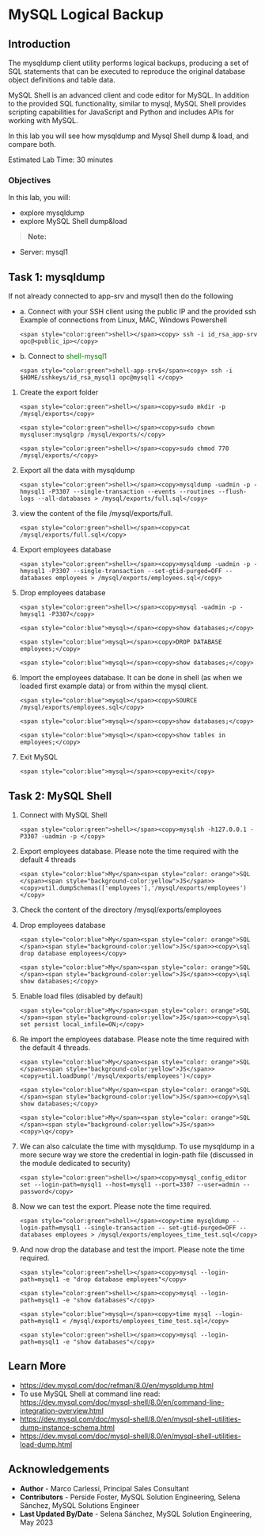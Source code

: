 # MySQL Logical Backup

## Introduction
The mysqldump client utility performs logical backups, producing a set of SQL statements that can be executed to reproduce the original database object definitions and table data. 

MySQL Shell is an advanced client and code editor for MySQL. In addition to the provided SQL functionality, similar to mysql, MySQL Shell provides scripting capabilities for JavaScript and Python and includes APIs for working with MySQL. 

In this lab you will see how mysqldump and Mysql Shell dump & load, and compare both.

Estimated Lab Time: 30 minutes

### Objectives
In this lab, you will:
* explore mysqldump 
* explore MySQL Shell dump&load 


> **Note:**
 * Server: mysql1

## Task 1: mysqldump

If not already connected to app-srv and mysql1 then do the following
- a. Connect with your SSH client using the public IP and the provided ssh Example of connections from Linux, MAC, Windows Powershell

    ```
    <span style="color:green">shell></span><copy> ssh -i id_rsa_app-srv opc@<public_ip></copy>
    ```
- b. Connect to <span style="color:green">shell-mysql1</span>
    ```
    <span style="color:green">shell-app-srv$</span><copy> ssh -i $HOME/sshkeys/id_rsa_mysql1 opc@mysql1 </copy>
    ```

1. Create the export folder
    ```
    <span style="color:green">shell></span><copy>sudo mkdir -p /mysql/exports</copy>
    ```
    ```
    <span style="color:green">shell></span><copy>sudo chown mysqluser:mysqlgrp /mysql/exports/</copy>
    ```
    ```
    <span style="color:green">shell></span><copy>sudo chmod 770 /mysql/exports/</copy>
    ```
2. Export all the data with mysqldump
    ```
    <span style="color:green">shell></span><copy>mysqldump -uadmin -p -hmysql1 -P3307 --single-transaction --events --routines --flush-logs --all-databases > /mysql/exports/full.sql</copy>
    ```
3. view  the content of the file /mysql/exports/full.
    ```
    <span style="color:green">shell></span><copy>cat /mysql/exports/full.sql</copy>
    ```
4. Export employees database
    ```
    <span style="color:green">shell></span><copy>mysqldump -uadmin -p -hmysql1 -P3307 --single-transaction --set-gtid-purged=OFF --databases employees > /mysql/exports/employees.sql</copy>
    ```
5. Drop employees database
    ```
    <span style="color:green">shell></span><copy>mysql -uadmin -p -hmysql1 -P3307</copy>
    ```
    ```
    <span style="color:blue">mysql></span><copy>show databases;</copy>
    ```
    ```
    <span style="color:blue">mysql></span><copy>DROP DATABASE employees;</copy>
    ```
    ```
    <span style="color:blue">mysql></span><copy>show databases;</copy>
    ```
6. Import the employees database.
    It can be done in shell (as when we loaded first example data) or from within the mysql client.
    ```
    <span style="color:blue">mysql></span><copy>SOURCE /mysql/exports/employees.sql</copy>
    ```
    ```
    <span style="color:blue">mysql></span><copy>show databases;</copy>
    ```
    ```
    <span style="color:blue">mysql></span><copy>show tables in employees;</copy>
    ```
7. Exit MySQL
    ```
    <span style="color:blue">mysql></span><copy>exit</copy>
    ```
    
## Task 2: MySQL Shell
1. Connect with MySQL Shell
    ```
    <span style="color:green">shell></span><copy>mysqlsh -h127.0.0.1 -P3307 -uadmin -p </copy>
    ```
2. Export employees database.
    Please note the time required with the default 4 threads
    ```
    <span style="color:blue">My</span><span style="color: orange">SQL </span><span style="background-color:yellow">JS</span>><copy>util.dumpSchemas(['employees'],'/mysql/exports/employees')</copy>
    ```
3. Check the content of the directory /mysql/exports/employees
4. Drop employees database
    ```
    <span style="color:blue">My</span><span style="color: orange">SQL </span><span style="background-color:yellow">JS</span>><copy>\sql drop database employees</copy>
    ```
    ```
    <span style="color:blue">My</span><span style="color: orange">SQL </span><span style="background-color:yellow">JS</span>><copy>\sql show databases;</copy>
    ```
5. Enable load files (disabled by default)
    ```
    <span style="color:blue">My</span><span style="color: orange">SQL </span><span style="background-color:yellow">JS</span>><copy>\sql set persist local_infile=ON;</copy>
    ```
6. Re import the employees database.
    Please note the time required with the default 4 threads.
    ```
    <span style="color:blue">My</span><span style="color: orange">SQL </span><span style="background-color:yellow">JS</span>><copy>util.loadDump('/mysql/exports/employees')</copy>
    ```
    ```
    <span style="color:blue">My</span><span style="color: orange">SQL </span><span style="background-color:yellow">JS</span>><copy>\sql show databases;</copy>
    ```
    ```
    <span style="color:blue">My</span><span style="color: orange">SQL </span><span style="background-color:yellow">JS</span>><copy>\q</copy>
    ```

7. We can also calculate the time with mysqldump. To use mysqldump in a more secure way we store the credential in login-path file (discussed in the module dedicated to security)
    ```
    <span style="color:green">shell></span><copy>mysql_config_editor set --login-path=mysql1 --host=mysql1 --port=3307 --user=admin --password</copy>
    ```
8. Now we can test the export.
    Please note the time required.
    ```
    <span style="color:green">shell></span><copy>time mysqldump --login-path=mysql1 --single-transaction -- set-gtid-purged=OFF --databases employees > /mysql/exports/employees_time_test.sql</copy>
    ```
9. And now drop the database and test the import. 
    Please note the time required.
    ```
    <span style="color:green">shell></span><copy>mysql --login-path=mysql1 -e "drop database employees"</copy>
    ```
    ```
    <span style="color:green">shell></span><copy>mysql --login-path=mysql1 -e "show databases"</copy>
    ```
    ```
    <span style="color:blue">mysql></span><copy>time mysql --login-path=mysql1 < /mysql/exports/employees_time_test.sql</copy>
    ```
    ```
    <span style="color:green">shell></span><copy>mysql --login-path=mysql1 -e "show databases"</copy>
    ```



## Learn More
* https://dev.mysql.com/doc/refman/8.0/en/mysqldump.html
* To use MySQL Shell at command line read: https://dev.mysql.com/doc/mysql-shell/8.0/en/command-line-integration-overview.html
* https://dev.mysql.com/doc/mysql-shell/8.0/en/mysql-shell-utilities-dump-instance-schema.html
* https://dev.mysql.com/doc/mysql-shell/8.0/en/mysql-shell-utilities-load-dump.html


## Acknowledgements
* **Author** - Marco Carlessi, Principal Sales Consultant
* **Contributors** -  Perside Foster, MySQL Solution Engineering, Selena Sánchez, MySQL Solutions Engineer
* **Last Updated By/Date** - Selena Sánchez, MySQL Solution Engineering, May 2023
